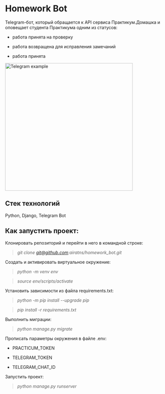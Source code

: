 # Homework Bot

Telegram-бот, который обращается к API сервиса Практикум.Домашка и оповещает студента Практикума одним из статусов:

* работа принята на проверку

* работа возвращена для исправления замечаний

* работа принята

<img width="414" alt="Telegram example" src="https://user-images.githubusercontent.com/96816183/182360925-82e9fb48-7268-41e4-9eac-a0d3979bbd67.png">

## **Стек технологий**

Python, Django, Telegram Bot

## **Как запустить проект:**

Клонировать репозиторий и перейти в него в командной строке:

>*git clone git@github.com:airatns/homework_bot.git*

Cоздать и активировать виртуальное окружение:

>*python -m venv env*

>*source env/scripts/activate*

Установить зависимости из файла requirements.txt:

>*python -m pip install --upgrade pip*

>*pip install -r requirements.txt*

Выполнить миграции:

>*python manage.py migrate*

Прописать параметры окружения в файле .env:

* PRACTICUM_TOKEN

* TELEGRAM_TOKEN

* TELEGRAM_CHAT_ID

Запустить проект:

>*python manage.py runserver*
